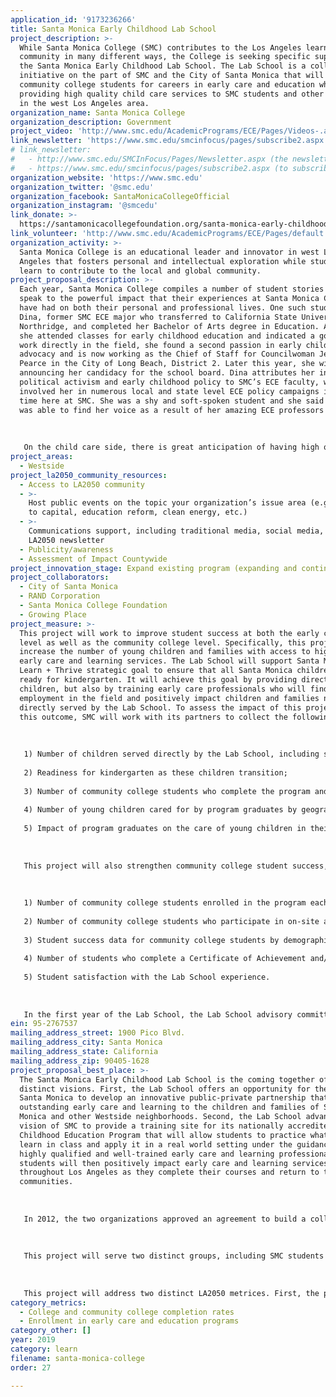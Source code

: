 ```yaml
---
application_id: '9173236266'
title: Santa Monica Early Childhood Lab School
project_description: >-
  While Santa Monica College (SMC) contributes to the Los Angeles learning
  community in many different ways, the College is seeking specific support for
  the Santa Monica Early Childhood Lab School. The Lab School is a collaborative
  initiative on the part of SMC and the City of Santa Monica that will prepare
  community college students for careers in early care and education while
  providing high quality child care services to SMC students and other families
  in the west Los Angeles area.
organization_name: Santa Monica College
organization_description: Government
project_video: 'http://www.smc.edu/AcademicPrograms/ECE/Pages/Videos-.aspx'
link_newsletter: 'https://www.smc.edu/smcinfocus/pages/subscribe2.aspx'
# link_newsletter:
#   - http://www.smc.edu/SMCInFocus/Pages/Newsletter.aspx (the newsletter)
#   - https://www.smc.edu/smcinfocus/pages/subscribe2.aspx (to subscribe) 
organization_website: 'https://www.smc.edu'
organization_twitter: '@smc.edu'
organization_facebook: SantaMonicaCollegeOfficial
organization_instagram: '@smcedu'
link_donate: >-
  https://santamonicacollegefoundation.org/santa-monica-early-childhood-lab-school.php
link_volunteer: 'http://www.smc.edu/AcademicPrograms/ECE/Pages/default.aspx'
organization_activity: >-
  Santa Monica College is an educational leader and innovator in west Los
  Angeles that fosters personal and intellectual exploration while students
  learn to contribute to the local and global community.
project_proposal_description: >-
  Each year, Santa Monica College compiles a number of student stories that
  speak to the powerful impact that their experiences at Santa Monica College
  have had on both their personal and professional lives. One such student is
  Dina, former SMC ECE major who transferred to California State University,
  Northridge, and completed her Bachelor of Arts degree in Education. Although
  she attended classes for early childhood education and indicated a goal to
  work directly in the field, she found a second passion in early childhood
  advocacy and is now working as the Chief of Staff for Councilwoman Jeannine
  Pearce in the City of Long Beach, District 2. Later this year, she will be
  announcing her candidacy for the school board. Dina attributes her interest in
  political activism and early childhood policy to SMC’s ECE faculty, who
  involved her in numerous local and state level ECE policy campaigns in her
  time here at SMC. She was a shy and soft-spoken student and she said that she
  was able to find her voice as a result of her amazing ECE professors support. 
   
   
   
   On the child care side, there is great anticipation of having high quality, full-time infant, toddler and preschool care and education. For example, the many workers who have jobs in Santa Monica’s hotels and other hospitality related businesses, look forward to having a trusted program for their children near their jobs. The local union representing hotel workers has expressed how helpful the Early Childhood Lab School will be when it opens in fall 2020 and beyond. Furthermore, there is interest among the Lab School advisory committee for the Lab School to serve not only as a model for other communities but to share its knowledge and expertise throughout the region, and in fact Growing Place has already begun inviting other educators and policymakers into its facility for networking and sharing.
project_areas:
  - Westside
project_la2050_community_resources:
  - Access to LA2050 community
  - >-
    Host public events on the topic your organization’s issue area (e.g. access
    to capital, education reform, clean energy, etc.) 
  - >-
    Communications support, including traditional media, social media, and
    LA2050 newsletter
  - Publicity/awareness
  - Assessment of Impact Countywide
project_innovation_stage: Expand existing program (expanding and continuing ongoing successful projects)
project_collaborators:
  - City of Santa Monica
  - RAND Corporation
  - Santa Monica College Foundation
  - Growing Place
project_measure: >-
  This project will work to improve student success at both the early childhood
  level as well as the community college level. Specifically, this project will
  increase the number of young children and families with access to high quality
  early care and learning services. The Lab School will support Santa Monica’s
  Learn + Thrive strategic goal to ensure that all Santa Monica children are
  ready for kindergarten. It will achieve this goal by providing direct care to
  children, but also by training early care professionals who will find
  employment in the field and positively impact children and families not
  directly served by the Lab School. To assess the impact of this project on
  this outcome, SMC will work with its partners to collect the following data:
   
   
   
   1) Number of children served directly by the Lab School, including socio-economic demographics of these children;
   
   2) Readiness for kindergarten as these children transition;
   
   3) Number of community college students who complete the program and enter the workforce;
   
   4) Number of young children cared for by program graduates by geographic location and socio-economic data; and
   
   5) Impact of program graduates on the care of young children in their places of employment, which may be assessed through parent/employer satisfaction surveys, child success data, and readiness for kindergarten.
   
   
   
   This project will also strengthen community college student success, focusing on completion. Santa Monica College offers one of the most successful early childhood education programs in the state, and this partnership with the City of Santa Monica to offer a Lab School in the community will only improve the program’s reputation. While the program enjoys a relatively high student success rate with more than 80% of students on average successfully completing their coursework each semester, there is a significant equity gap among student groups. The Lab School will help address these equity gaps by providing students with mentoring, support, observation, and hands-on training with early care professionals who are among the best in their field. The inclusion of culturally responsive, equity minded curriculum that connects theory with practice will help ensure that both community college students and low-income children and families, particularly those traditionally underrepresented in quality educational experiences at both the pre-school and postsecondary education level, obtain the skills and resources they need to be successful. To assess the impact of this project on this outcome, SMC will work with its partners to collect the following data:
   
   
   
   1) Number of community college students enrolled in the program each semester by socio-economic demographics;
   
   2) Number of community college students who participate in on-site activities in the Lab School by activity and demographic groups;
   
   3) Student success data for community college students by demographic groups, including course retention, successful course completion, program persistence, and program completion; and
   
   4) Number of students who complete a Certificate of Achievement and/or an Associate’s degree, earn or renew a child development permit, and/or transfer to a baccalaureate program within 6 years by student demographic groups;
   
   5) Student satisfaction with the Lab School experience.
   
   
   
   In the first year of the Lab School, the Lab School advisory committee will review this data on a semester basis to facilitate timely review and revision as the data indicates. However, as the Lab School enters the 2021-2022 academic year, program assessment will occur on an annual basis.
ein: 95-2767537
mailing_address_street: 1900 Pico Blvd.
mailing_address_city: Santa Monica
mailing_address_state: California
mailing_address_zip: 90405-1628
project_proposal_best_place: >-
  The Santa Monica Early Childhood Lab School is the coming together of two
  distinct visions. First, the Lab School offers an opportunity for the City of
  Santa Monica to develop an innovative public-private partnership that delivers
  outstanding early care and learning to the children and families of Santa
  Monica and other Westside neighborhoods. Second, the Lab School advances the
  vision of SMC to provide a training site for its nationally accredited Early
  Childhood Education Program that will allow students to practice what they
  learn in class and apply it in a real world setting under the guidance of
  highly qualified and well-trained early care and learning professionals. These
  students will then positively impact early care and learning services
  throughout Los Angeles as they complete their courses and return to their
  communities. 
   
   
   
   In 2012, the two organizations approved an agreement to build a college-managed center on land owned by the city in downtown Santa Monica, breaking ground in Spring 2018. SMC expects to open the facility in Fall 2020 and reach full operational status by January 2021, enrolling children from 12 weeks to age 5. SMC selected Growing Place, a nationally accredited non-profit child care provider to oversee the child care program. SMC and Growing Place staff and teachers will collaborate to align and strengthen their respective curricula and best practices, incorporating the principles and practices of Reggio Emilia to offer creative indoor and outdoor programming, including music, art, dramatic play, STEM, woodworking, and gardening to engage young children in education.
   
   
   
   This project will serve two distinct groups, including SMC students pursuing careers in early care and education and families in need of early care and education services. SMC’s ECE program enrolls more than 900 students annually. More than 70% of students represent underserved ethnic and racial groups, while more than 50% qualify for state and federal financial aid. The Lab School will serve up to 110 children annually who reflect the diversity of Los Angeles County. The Lab School will set aside a minimum of 15 percent of its slots for low- to middle-income families, including SMC student families and families who work in Santa Monica but may not live there, providing tuition assistance as necessary. 
   
   
   
   This project will address two distinct LA2050 metrices. First, the project will increase access to high quality early care and learning services by providing full-day, full-year early care and education services, including high demand infant care. Second, the Lab School will increase college completion rates by providing students with a highly creative, innovative, and supportive learning environment where they can actively apply their skills and interests. At least 90% of students will complete their personal program goals within six years, including certificate/degree completion, child development permit attainment/renewal, and/or transfer.
category_metrics:
  - College and community college completion rates
  - Enrollment in early care and education programs
category_other: []
year: 2019
category: learn
filename: santa-monica-college
order: 27

---
```

